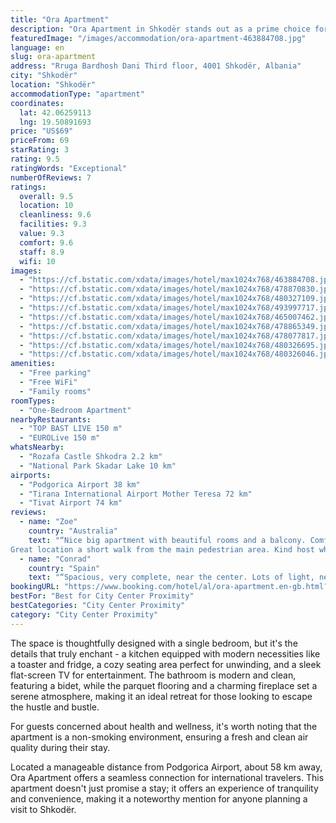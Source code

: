 ```yaml
---
title: "Ora Apartment"
description: "Ora Apartment in Shkodër stands out as a prime choice for travelers seeking comfort and convenience, located just 48 km from the Port of Bar."
featuredImage: "/images/accommodation/ora-apartment-463884708.jpg"
language: en
slug: ora-apartment
address: "Rruga Bardhosh Dani Third floor, 4001 Shkodër, Albania"
city: "Shkodër"
location: "Shkodër"
accommodationType: "apartment"
coordinates:
  lat: 42.06259113
  lng: 19.50891693
price: "US$69"
priceFrom: 69
starRating: 3
rating: 9.5
ratingWords: "Exceptional"
numberOfReviews: 7
ratings:
  overall: 9.5
  location: 10
  cleanliness: 9.6
  facilities: 9.3
  value: 9.3
  comfort: 9.6
  staff: 8.9
  wifi: 10
images:
  - "https://cf.bstatic.com/xdata/images/hotel/max1024x768/463884708.jpg?k=3087248bff1d81e0e3fcb6cacb71b4540b622f1a562704776337f1bd0a510c6a&o=&hp=1"
  - "https://cf.bstatic.com/xdata/images/hotel/max1024x768/478870830.jpg?k=dbd147f134300eb906b11687a50337b7fb69880c75a383ad7ee28b75fef5b644&o=&hp=1"
  - "https://cf.bstatic.com/xdata/images/hotel/max1024x768/480327109.jpg?k=dd9bff4f4794c233615c943c010f608d2226836bdbf67dd02f8f0f7a11982a1d&o=&hp=1"
  - "https://cf.bstatic.com/xdata/images/hotel/max1024x768/493997717.jpg?k=d12bd3853e7ad40498bdc155aedc508ce86ab07251c0056f04f1875de2997da1&o=&hp=1"
  - "https://cf.bstatic.com/xdata/images/hotel/max1024x768/465007462.jpg?k=707c1423686bc4002c2ed7a8b881dfa908b557951773c163c535968d2bfa138d&o=&hp=1"
  - "https://cf.bstatic.com/xdata/images/hotel/max1024x768/478865349.jpg?k=5f3726872ab86f8dc51da0a7fd60dac7e249b563ab8339659379a3f49edd552e&o=&hp=1"
  - "https://cf.bstatic.com/xdata/images/hotel/max1024x768/478077817.jpg?k=3b2da55830170b968cdd5611bdc1b78a0e83c9df8e34fdd6d084e33b0a5f8b81&o=&hp=1"
  - "https://cf.bstatic.com/xdata/images/hotel/max1024x768/480326695.jpg?k=8f87050d6a9b3a949b0ad66897c4fdb6beb0c308266647a7c0bc3a59ba223b93&o=&hp=1"
  - "https://cf.bstatic.com/xdata/images/hotel/max1024x768/480326046.jpg?k=3d655dcf0d6abc964bc5a67156d2eb7fed677ed17be450a4b231faed84ce1c58&o=&hp=1"
amenities:
  - "Free parking"
  - "Free WiFi"
  - "Family rooms"
roomTypes:
  - "One-Bedroom Apartment"
nearbyRestaurants:
  - "TOP BAST LIVE 150 m"
  - "EUROLive 150 m"
whatsNearby:
  - "Rozafa Castle Shkodra 2.2 km"
  - "National Park Skadar Lake 10 km"
airports:
  - "Podgorica Airport 38 km"
  - "Tirana International Airport Mother Teresa 72 km"
  - "Tivat Airport 74 km"
reviews:
  - name: "Zoe"
    country: "Australia"
    text: "“Nice big apartment with beautiful rooms and a balcony. Comfy bed. Good aircon. Great bathroom facilities including washing machine.
Great location a short walk from the main pedestrian area. Kind host who gifted my daughter a book at the end of...”"
  - name: "Conrad"
    country: "Spain"
    text: "“Spacious, very complete, near the center. Lots of light, new facilities. Friendly hosts.”"
bookingURL: "https://www.booking.com/hotel/al/ora-apartment.en-gb.html?aid=8035640"
bestFor: "Best for City Center Proximity"
bestCategories: "City Center Proximity"
category: "City Center Proximity"
---
```


The space is thoughtfully designed with a single bedroom, but it's the details that truly enchant - a kitchen equipped with modern necessities like a toaster and fridge, a cozy seating area perfect for unwinding, and a sleek flat-screen TV for entertainment. The bathroom is modern and clean, featuring a bidet, while the parquet flooring and a charming fireplace set a serene atmosphere, making it an ideal retreat for those looking to escape the hustle and bustle.

For guests concerned about health and wellness, it's worth noting that the apartment is a non-smoking environment, ensuring a fresh and clean air quality during their stay.

Located a manageable distance from Podgorica Airport, about 58 km away, Ora Apartment offers a seamless connection for international travelers. This apartment doesn't just promise a stay; it offers an experience of tranquility and convenience, making it a noteworthy mention for anyone planning a visit to Shkodër.